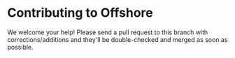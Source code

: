# Contributing to Offshore

We welcome your help! Please send a pull request to this branch with corrections/additions and they'll be double-checked and merged as soon as possible.
